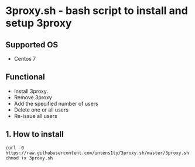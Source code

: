 # 3proxy.sh - bash script to install and setup 3proxy

## Supported OS
* Centos 7

## Functional
* Install 3proxy.
* Remove 3proxy
* Add the specified number of users
* Delete one or all users
* Re-issue all users

## 1. How to install

```
curl -O https://raw.githubusercontent.com/intens1ty/3proxy.sh/master/3proxy.sh
chmod +x 3proxy.sh
```
